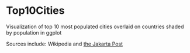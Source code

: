 # Top10Cities
Visualization of top 10 most populated cities overlaid on countries shaded by population in ggplot

Sources include: Wikipedia and [the Jakarta Post](http://www.thejakartapost.com/life/2017/11/03/here-are-10-of-the-most-populated-cities-in-the-world.html)

